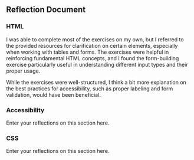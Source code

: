 ## Reflection Document

### HTML

I was able to complete most of the exercises on my own, but I referred to the provided resources for clarification on certain elements, especially when working with tables and forms. The exercises were helpful in reinforcing fundamental HTML concepts, and I found the form-building exercise particularly useful in understanding different input types and their proper usage.

While the exercises were well-structured, I think a bit more explanation on the best practices for accessibility, such as proper labeling and form validation, would have been beneficial.

### Accessibility

Enter your reflections on this section here.

### CSS

Enter your reflections on this section here.
